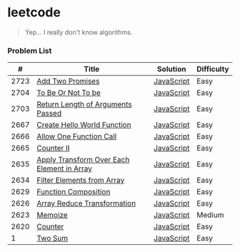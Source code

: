 # leetcode

> Yep... I really don't know algorithms.

### Problem List

| #    | Title                                                                                                                 | Solution                                                           | Difficulty |
| ---- | --------------------------------------------------------------------------------------------------------------------- | ------------------------------------------------------------------ | ---------- |
| 2723 | [Add Two Promises](https://leetcode.cn/problems/to-be-or-not-to-be)                                                   | [JavaScript](./javascript/AddTwoPromises.js)                       | Easy       |
| 2704 | [To Be Or Not To be](https://leetcode.cn/problems/to-be-or-not-to-be)                                                 | [JavaScript](./javascript/ToBeOrNotToBe.js)                        | Easy       |
| 2703 | [Return Length of Arguments Passed](https://leetcode.cn/problems/return-length-of-arguments-passed)                   | [JavaScript](./javascript/ReturnLengthOfArgumentsPassed.js)        | Easy       |
| 2667 | [Create Hello World Function](https://leetcode.cn/problems/create-hello-world-function)                               | [JavaScript](./javascript/CreateHelloWorldFunction.js)             | Easy       |
| 2666 | [Allow One Function Call](https://leetcode.cn/problems/allow-one-function-call)                                       | [JavaScript](./javascript/AllowOneFunctionCall.js)                 | Easy       |
| 2665 | [Counter II](https://leetcode.cn/problems/counter-ii)                                                                 | [JavaScript](./javascript/CounterII.js)                            | Easy       |
| 2635 | [Apply Transform Over Each Element in Array](https://leetcode.cn/problems/apply-transform-over-each-element-in-array) | [JavaScript](./javascript/ApplyTransformOverEachElementInArray.js) | Easy       |
| 2634 | [Filter Elements from Array](https://leetcode.cn/problems/filter-elements-from-array)                                 | [JavaScript](./javascript/FilterElementsFromArray.js)              | Easy       |
| 2629 | [Function Composition](https://leetcode.cn/problems/function-composition)                                             | [JavaScript](./javascript/FunctionComposition.js)                  | Easy       |
| 2626 | [Array Reduce Transformation](https://leetcode.cn/problems/array-reduce-transformation)                               | [JavaScript](./javascript/ArrayReduceTransformation.js)            | Easy       |
| 2623 | [Memoize](https://leetcode.cn/problems/memoize)                                                                       | [JavaScript](./javascript/Memoize.js)                              | Medium     |
| 2620 | [Counter](https://leetcode.cn/problems/counter/)                                                                      | [JavaScript](./javascript/Counter.js)                              | Easy       |
| 1    | [Two Sum](https://leetcode.cn/problems/two-sum)                                                                       | [JavaScript](./javascript/TwoSum.js)                               | Easy       |
